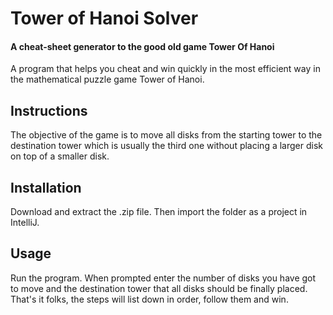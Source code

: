 # Tower of Hanoi Solver

#### A cheat-sheet generator to the good old game Tower Of Hanoi



A program that helps you cheat and win quickly in the most efficient way in the mathematical puzzle game Tower of Hanoi.

## Instructions

The objective of the game is to move all disks from the starting tower to the destination tower which is usually the third one without placing a larger disk on top of a smaller disk.

## Installation

Download and extract the .zip file. Then import the folder as a project in IntelliJ.

## Usage

Run the program. When prompted enter the number of disks you have got to move and the destination tower that all disks should be finally placed. That's it folks, the steps will list down in order, follow them and win.


